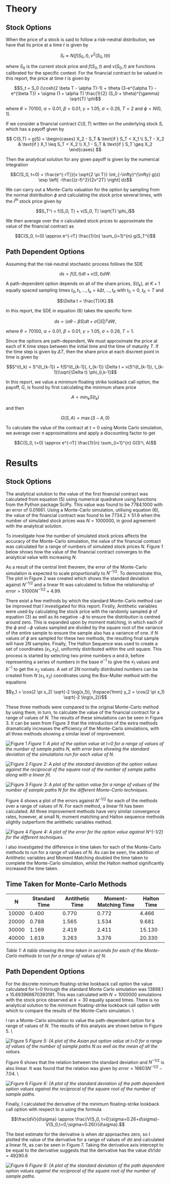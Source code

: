 # Theory
## Stock Options

When the price of a stock is said to follow a risk-neutral distribution, we have that its price at a time $t$ is given by

$$ S_t \approx N(f(S_0,t), v^2(S_0, t)t) $$

where $S_0$ is the current stock price and $f(S_0,t)$ and $v(S_0,t)$ are functions calibrated for the specific context. For the financial contract to be valued in this report, the price at time $t$ is given by

$$S_t = S_0 (\cosh(2 \beta T - \alpha T)-1) + \theta (3-e^{\alpha T} - e^{\beta T}) + \sigma (1 + \alpha T) \frac{1}{2} (S_0 + \theta)^{\gamma} \sqrt{T} \phi$$

where $\theta=70100$, $\alpha=0.01$, $\beta=0.01$, $\gamma=1.05$, $\sigma=0.26$, $T=2$ and  $\phi = N(0,1)$.

If we consider a financial contract $C(S,T)$ written on the underlying stock $S$, which has a payoff given by

$$
    C(S,T) = g(S) = 
    \begin{cases} 
X_2 - S_T & \text{if } S_T < X_1 \\
S_T - X_2 & \text{if } X_1 \leq S_T < X_2 \\
X_1 - S_T & \text{if } S_T \geq X_2 
\end{cases}
$$

Then the analytical solution for any given payoff is given by the numerical integration

$$C(S_0, t=0) = \frac{e^{-rT}}{v \sqrt{2 \pi T}} \int_{-\infty}^{\infty} g(z) \exp  \left[ -\frac{(z-f)^2}{2v^2T} \right]  dz$$

We can carry out a Monte-Carlo valuation for the option by sampling from the normal distribution $\phi$ and calculating the stock price several times, with the $i^{th}$ stock price given by

$$S_T^i = f(S_0, T) + v(S_0, T) \sqrt{T} \phi_i$$

We then average over the $n$ calculated stock prices to approximate the value of the financial contract as

$$C(S_0, t=0) \approx e^{-rT} \frac{1}{n} \sum_{i=1}^{n} g(S_T^i)$$

## Path Dependent Options

Assuming that the risk-neutral stochastic process follows the SDE

$$ds = f(S,t)dt + v(S,t)dW.$$

A path-dependent option depends on all of the share prices, $S(t_k)$, at $K+1$ equally spaced sampling times $t_0, t_1,...,t_k=k \Delta t,..., t_K$ with $t_0=0$, $t_K=T$ and

$$\Delta t = \frac{T}{K}.$$

In this report, the SDE in equation (8) takes the specific form

$$ds = (\alpha \theta - \beta S)dt + \sigma (|S|)^{\gamma}dW,$$

where $\theta=70100$, $\alpha=0.01$, $\beta=0.01$, $\gamma=1.05$, $\sigma=0.26$, $T=1$.

Since the options are path-dependent, We must approximate the price at each of K time steps between the initial time and the time of maturity $T$. If the time step is given by $\Delta T$, then the share price at each discreet point in time is given by

$$S^i(t_k) = S^i(t_{k-1}) + f(S^i(t_{k-1}), t_{k-1}) \Delta t + v(S^i(t_{k-1}), t_{k-1})\sqrt{\Delta t} \phi_{i,k-1}$$

In this report, we value a minimum floating strike lookback call option, the payoff, $G$, is found by first calculating the minimum share price

$$A = \min_k S(t_k)$$

and then 

$$G(S,A) = \max(S-A, 0)$$

To calculate the value of the contract at $t=0$ using Monte Carlo simulation, we average over $n$ approximations and apply a discounting factor to get

$$C(S_0, t=0) \approx e^{-rT} \frac{1}{n} \sum_{i=1}^{n} G(S^i, A)$$

# Results
## Stock Options

The analytical solution to the value of the first financial contract was calculated from equation (5) using numerical quadrature using functions from the Python package SciPy. This value was found to be 7784.1000 with an error of 0.01661. Using a Monte-Carlo simulation, utilising equation (6), the value of the financial contract was found to be 7734.2 $\pm$ 51.6 when the number of simulated stock prices was $N=1000000$, in good agreement with the analytical solution. 

To investigate how the number of simulated stock prices affects the accuracy of the Monte-Carlo simulation, the value of the financial contract was calculated for a range of numbers of simulated stock prices $N$. Figure 1 below shows how the value of the financial contract converges to the analytical value with increasing $N$. 

As a result of the central limit theorem, the error of the Monte-Carlo simulation is expected to scale proportionally to $N^{-1/2}$. To demonstrate this, The plot in Figure 2 was created which shows the standard deviation against $N^{-1/2}$ and a linear fit was calculated to follow the relationship of $error = 51000N^{-1/2} + 4.99$. 

There exist a few methods by which the standard Monte-Carlo method can be improved that I investigated for this report. Firstly, Antithetic variables were used by calculating the stock price with the randomly sampled $\phi$ of equation (3) as well as its negative $-\phi$ to ensure the distribution is centred around zero. This is expanded upon by moment matching, in which each of the $\phi$ and $-\phi$ values sampled are divided by the square root of the variance of the entire sample to ensure the sample also has a variance of one. if $N$ values of $\phi$ are sampled for these two methods, the resulting final sample will have $2N$ samples. Finally, The Halton Sequence was used to create a set of coordinates $(x_1, x_2)$, uniformly distributed within the unit square. This process is started by selecting two prime numbers $a$ and $b$, before representing a series of numbers in the base $a^{-1}$ to give the $x_1$ values and $b^{-1}$ to get the $x_2$ values. A set of $2N$ normally distributed numbers can be created from $N$ $(x_1, x_2)$ coordinates using the Box-Muller method with the equations

$$y_1 = \cos(2 \pi x_2) \sqrt{-2 \log(x_1)}, \hspace{1mm} y_2 = \cos(2 \pi x_1) \sqrt{-2 \log(x_2)}$$

These three methods were compared to the original Monte-Carlo method by using them, in turn, to calculate the value of the financial contract for a range of values of $N$. The results of these simulations can be seen in Figure 3. It can be seen from Figure 3 that the introduction of the extra methods dramatically increases the efficiency of the Monte-Carlo simulations, with all three methods showing a similar level of improvement.

![Figure 1](Figure_1.png)
*Figure 1: A plot of the option value at t=0 for a range of values of the number of sample paths N, with error bars showing the standard deviation of the simulations run for each value of N.*

![Figure 2](Figure_2.png)
*Figure 2: A plot of the standard deviation of the option values against the reciprocal of the square root of the number of sample paths along with a linear fit.*

![Figure 3](Figure_3.png)
*Figure 3: A plot of the option value for a range of values of the number of sample paths N for the different Monte-Carlo techniques.*

Figure 4 shows a plot of the errors against $N^{-1/2}$ for each of the methods over a range of values of $N$. For each method, a linear fit has been calculated. All three improvement methods have very similar convergence rates, however, at small N, moment matching and Halton sequence methods slightly outperform the antithetic variables method. 

![Figure 4](Figure_4.png)
*Figure 4: A plot of the error for the option value against N^{-1/2} for the different techniques.*

I also investigated the difference in time taken for each of the Monte-Carlo methods to run for a range of values of N. As can be seen, the addition of Antithetic variables and Moment Matching doubled the time taken to complete the Monte-Carlo simulation, whilst the Halton method significantly increased the time taken.

## Time Taken for Monte-Carlo Methods

| N     | Standard Time | Antithetic Time | Moment-Matching Time | Halton Time |
|-------|---------------|-----------------|----------------------|-------------|
| 10000 | 0.400         | 0.770           | 0.772                | 4.466       |
| 20000 | 0.788         | 1.565           | 1.534                | 9.681       |
| 30000 | 1.169         | 2.419           | 2.411                | 15.130      |
| 40000 | 1.619         | 3.263           | 3.376                | 20.330      |

*Table 1: A table showing the time taken in seconds for each of the Monte-Carlo methods to run for a range of values of N.*

## Path Dependent Options

For the discrete minimum floating-strike lookback call option the value calculated for t=0 through the standard Monte Carlo simulation was $13898.1 \pm 15.693966670393191$. This was calculated with $N = 1000000$ simulations with the stock price observed at $k=30$ equally spaced times. There is no analytical solution to the minimum floating-strike lookback call option with which to compare the results of the Monte-Carlo simulation. \\

I ran a Monte-Carlo simulation to value the path-dependent option for a range of values of $N$. The results of this analysis are shown below in Figure 5.  \\


![Figure 5](Figure_5.png)
*Figure 5: {A plot of the Asian put option value at t=0 for a range of values of the number of sample paths N as well as the mean of all the values.*

Figure 6 shows that the relation between the standard deviation and $N^{-1/2}$ is also linear. It was found that the relation was given by $error = 16603N^{-1/2}-7.04$. \\


![Figure 6](Figure_6.png)
*Figure 6: {A plot of the standard deviation of the path dependent option values against the reciprocal of the square root of the number of sample paths.*


Finally, I calculated the derivative of the minimum floating-strike lookback call option with respect to $\alpha$ using the formula

$$\frac{dV}{d\sigma} \approx \frac{V(S_0, t=0;\sigma=0.26+d\sigma)-V(S_0,t=0,\sigma=0.26)}{d\sigma}.$$

The best estimate for the derivative is when $d \sigma$ approaches zero, so I plotted the value of the derivative for a range of values of $d \sigma$ and calculated a linear fit, as can be seen in Figure 7. Taking the derivative axis intercept to be equal to the derivative suggests that the derivative has the value $dV/d\sigma = 49290.6$


![Figure 6](Figure_6.png)
*Figure 6: {A plot of the standard deviation of the path dependent option values against the reciprocal of the square root of the number of sample paths.*



